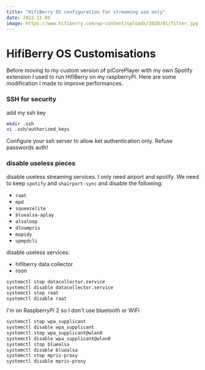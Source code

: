 ```yaml
---
title: "HifiBerry OS configuration for streaming use only"
date: 2022-11-05
image: https://www.hifiberry.com/wp-content/uploads/2020/01/filter.jpg
---
```


# HifiBerry OS Customisations

Before moving to my custom version of piCorePlayer with my own Spotify extension I used to run HifiBerry on my raspberryPi.
Here are some modification I made to improve performances.

### SSH for security
add my ssh key
```sh
mkdir .ssh
vi .ssh/authorized_keys
```
Configure your ssh server to allow ket authentication only. Refuse passwords auth!

### disable useless pieces

disable useless streaming services. I only need airport and spotify.
We need to keep `spotify` and `shairport-sync` and disable the following:
 * `raat`
 * `mpd`
 * `squeezelite`
 * `bluealsa-aplay`
 * `alsaloop`
 * `dlnampris`
 * `mopidy`
 * `upmpdcli`

disable useless services:
 * hifiberry data collector
 * roon
```sh
systemctl stop datacollector.service
systemctl disable datacollector.service
systemctl stop raat
systemctl disable raat
```
I'm on RaspberryPi 2 so I don't use bluetooth or WiFi
```sh
systemctl stop wpa_supplicant
systemctl disable wpa_supplicant
systemctl stop wpa_supplicant@wlan0
systemctl disable wpa_supplicant@wlan0
systemctl stop bluealsa
systemctl disable bluealsa
systemctl stop mpris-proxy
systemctl disable mpris-proxy
```

